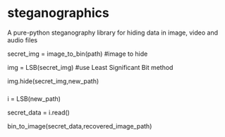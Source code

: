 # steganographics
A pure-python steganography library for hiding data in image, video and audio files


secret_img = image_to_bin(path) #image to hide

img = LSB(secret_img) #use Least Significant Bit method

img.hide(secret_img,new_path)

###

i = LSB(new_path)

secret_data = i.read()

bin_to_image(secret_data,recovered_image_path)
